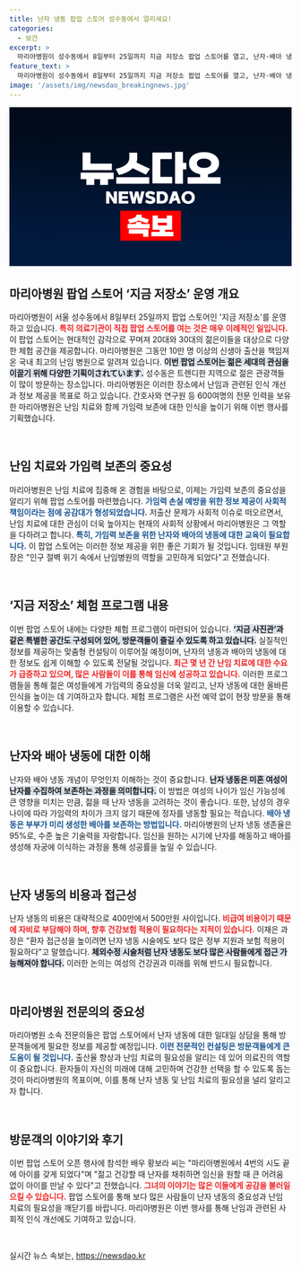 ```yaml
---
title: 난자 냉동 팝업 스토어 성수동에서 얼리세요!
categories:
  - 보건
excerpt: >
  마리아병원이 성수동에서 8일부터 25일까지 지금 저장소 팝업 스토어를 열고, 난자·배아 냉동의 중요성을 알린다. 저출산 문제를 해결하기 위한 의료기관의 색다른 접근이 주목받고 있다.
feature_text: >
  마리아병원이 성수동에서 8일부터 25일까지 지금 저장소 팝업 스토어를 열고, 난자·배아 냉동의 중요성을 알린다. 저출산 문제를 해결하기 위한 의료기관의 색다른 접근이 주목받고 있다.
image: '/assets/img/newsdao_breakingnews.jpg'
---
```


<p><img src="/assets/img/newsdao_breakingnews.jpg" alt="bookingtag 속보" /></p>

<h2 data-ke-size="size26">마리아병원 팝업 스토어 ‘지금 저장소’ 운영 개요</h2>

<p data-ke-size="size16">마리아병원이 서울 성수동에서 8일부터 25일까지 팝업 스토어인 '지금 저장소'를 운영하고 있습니다. <b><span style="color: #ee2323;">특히 의료기관이 직접 팝업 스토어를 여는 것은 매우 이례적인 일입니다.</span></b> 이 팝업 스토어는 현대적인 감각으로 꾸며져 20대와 30대의 젊은이들을 대상으로 다양한 체험 공간을 제공합니다. 마리아병원은 그동안 10만 명 이상의 신생아 출산을 책임져 온 국내 최고의 난임 병원으로 알려져 있습니다. <b><span style="background-color: #21538527;">이번 팝업 스토어는 젊은 세대의 관심을 이끌기 위해 다양한 기획이されています.</span></b> 성수동은 트렌디한 지역으로 젊은 관광객들이 많이 방문하는 장소입니다. 마리아병원은 이러한 장소에서 난임과 관련된 인식 개선과 정보 제공을 목표로 하고 있습니다. 간호사와 연구원 등 600여명의 전문 인력을 보유한 마리아병원은 난임 치료와 함께 가임력 보존에 대한 인식을 높이기 위해 이번 행사를 기획했습니다.</p>

<p data-ke-size="size16">&nbsp;</p>

<h2 data-ke-size="size26">난임 치료와 가임력 보존의 중요성</h2>

<p data-ke-size="size16">마리아병원은 난임 치료에 집중해 온 경험을 바탕으로, 이제는 가임력 보존의 중요성을 알리기 위해 팝업 스토어를 마련했습니다. <b><span style="color: #1a5490;">가임력 손실 예방을 위한 정보 제공이 사회적 책임이라는 점에 공감대가 형성되었습니다.</span></b> 저출산 문제가 사회적 이슈로 떠오르면서, 난임 치료에 대한 관심이 더욱 높아지는 현재의 사회적 상황에서 마리아병원은 그 역할을 다하려고 합니다. <b><span style="color: #1a5490;">특히, 가임력 보존을 위한 난자와 배아의 냉동에 대한 교육이 필요합니다.</span></b> 이 팝업 스토어는 이러한 정보 제공을 위한 좋은 기회가 될 것입니다. 임태원 부원장은 "인구 절벽 위기 속에서 난임병원의 역할을 고민하게 되었다"고 전했습니다.</p>

<p data-ke-size="size16">&nbsp;</p>

<h2 data-ke-size="size26">‘지금 저장소’ 체험 프로그램 내용</h2>

<p data-ke-size="size16">이번 팝업 스토어 내에는 다양한 체험 프로그램이 마련되어 있습니다. <b><span style="background-color: #21538527;">‘지금 사진관’과 같은 특별한 공간도 구성되어 있어, 방문객들이 즐길 수 있도록 하고 있습니다.</span></b> 실질적인 정보를 제공하는 맞춤형 컨설팅이 이루어질 예정이며, 난자의 냉동과 배아의 냉동에 대한 정보도 쉽게 이해할 수 있도록 전달될 것입니다. <b><span style="color: #ee2323;">최근 몇 년 간 난임 치료에 대한 수요가 급증하고 있으며, 많은 사람들이 이를 통해 임신에 성공하고 있습니다.</span></b> 이러한 프로그램들을 통해 젊은 여성들에게 가임력의 중요성을 더욱 알리고, 난자 냉동에 대한 올바른 인식을 높이는 데 기여하고자 합니다. 체험 프로그램은 사전 예약 없이 현장 방문을 통해 이용할 수 있습니다.</p>

<p data-ke-size="size16">&nbsp;</p>

<h2 data-ke-size="size26">난자와 배아 냉동에 대한 이해</h2>

<p data-ke-size="size16">난자와 배아 냉동 개념이 무엇인지 이해하는 것이 중요합니다. <b><span style="background-color: #21538527;">난자 냉동은 미혼 여성이 난자를 수집하여 보존하는 과정을 의미합니다.</span></b> 이 방법은 여성의 나이가 임신 가능성에 큰 영향을 미치는 만큼, 젊을 때 난자 냉동을 고려하는 것이 좋습니다. 또한, 남성의 경우 나이에 따라 가임력의 차이가 크지 않기 때문에 정자를 냉동할 필요는 적습니다. <b><span style="color: #1a5490;">배아 냉동은 부부가 미리 생성한 배아를 보존하는 방법입니다.</span></b> 마리아병원의 난자 냉동 생존율은 95%로, 수준 높은 기술력을 자랑합니다. 임신을 원하는 시기에 난자를 해동하고 배아를 생성해 자궁에 이식하는 과정을 통해 성공률을 높일 수 있습니다.</p>

<p data-ke-size="size16">&nbsp;</p>

<h2 data-ke-size="size26">난자 냉동의 비용과 접근성</h2>

<p data-ke-size="size16">난자 냉동의 비용은 대략적으로 400만에서 500만원 사이입니다. <b><span style="color: #ee2323;">비급여 비용이기 때문에 자비로 부담해야 하며, 향후 건강보험 적용이 필요하다는 지적이 있습니다.</span></b> 이재은 과장은 "환자 접근성을 높이려면 난자 냉동 시술에도 보다 많은 정부 지원과 보험 적용이 필요하다"고 말했습니다. <b><span style="background-color: #21538527;">체외수정 시술처럼 난자 냉동도 보다 많은 사람들에게 접근 가능해져야 합니다.</span></b> 이러한 논의는 여성의 건강권과 미래를 위해 반드시 필요합니다.</p>

<p data-ke-size="size16">&nbsp;</p>

<h2 data-ke-size="size26">마리아병원 전문의의 중요성</h2>

<p data-ke-size="size16">마리아병원 소속 전문의들은 팝업 스토어에서 난자 냉동에 대한 일대일 상담을 통해 방문객들에게 필요한 정보를 제공할 예정입니다. <b><span style="color: #1a5490;">이런 전문적인 컨설팅은 방문객들에게 큰 도움이 될 것입니다.</span></b> 출산율 향상과 난임 치료의 필요성을 알리는 데 있어 의료진의 역할이 중요합니다. 환자들이 자신의 미래에 대해 고민하며 건강한 선택을 할 수 있도록 돕는 것이 마리아병원의 목표이며, 이를 통해 난자 냉동 및 난임 치료의 필요성을 널리 알리고자 합니다.</p>

<p data-ke-size="size16">&nbsp;</p>

<h2 data-ke-size="size26">방문객의 이야기와 후기</h2>

<p data-ke-size="size16">이번 팝업 스토어 오픈 행사에 참석한 배우 황보라 씨는 "마리아병원에서 4번의 시도 끝에 아이를 갖게 되었다"며 "젊고 건강할 때 난자를 채취하면 임신을 원할 때 큰 어려움 없이 아이를 만날 수 있다"고 전했습니다. <b><span style="color: #ee2323;">그녀의 이야기는 많은 이들에게 공감을 불러일으킬 수 있습니다.</span></b> 팝업 스토어를 통해 보다 많은 사람들이 난자 냉동의 중요성과 난임 치료의 필요성을 깨닫기를 바랍니다. 마리아병원은 이번 행사를 통해 난임과 관련된 사회적 인식 개선에도 기여하고 있습니다.</p>

<p data-ke-size="size16">&nbsp;</p>
실시간 뉴스 속보는, <a href="https://newsdao.kr" rel="dofollow">https://newsdao.kr</a>


